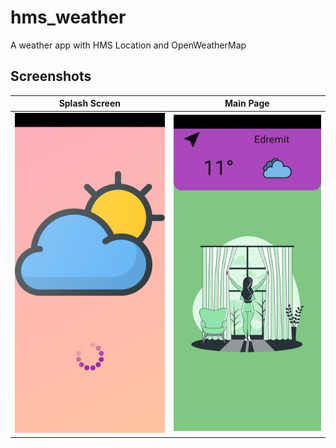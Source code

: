# hms_weather

A weather app with HMS Location and OpenWeatherMap

## Screenshots

| **Splash Screen** | **Main Page** |
| ------ | ------ |
| ![Splash Screen Screenshot](images/splash.jpg) | ![Main Page](images/main.jpg) |
